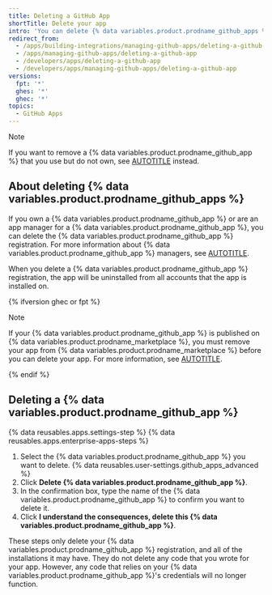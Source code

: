```yaml
---
title: Deleting a GitHub App
shortTitle: Delete your app
intro: 'You can delete {% data variables.product.prodname_github_apps %} that you own if you no longer want to use or maintain the app.'
redirect_from:
  - /apps/building-integrations/managing-github-apps/deleting-a-github-app
  - /apps/managing-github-apps/deleting-a-github-app
  - /developers/apps/deleting-a-github-app
  - /developers/apps/managing-github-apps/deleting-a-github-app
versions:
  fpt: '*'
  ghes: '*'
  ghec: '*'
topics:
  - GitHub Apps
---
```


> [!NOTE]
> If you want to remove a {% data variables.product.prodname_github_app %} that you use but do not own, see [AUTOTITLE](/apps/using-github-apps/reviewing-and-modifying-installed-github-apps#blocking-access) instead.

## About deleting {% data variables.product.prodname_github_apps %}

If you own a {% data variables.product.prodname_github_app %} or are an app manager for a {% data variables.product.prodname_github_app %}, you can delete the {% data variables.product.prodname_github_app %} registration. For more information about {% data variables.product.prodname_github_app %} managers, see [AUTOTITLE](/apps/maintaining-github-apps/about-github-app-managers).

When you delete a {% data variables.product.prodname_github_app %} registration, the app will be uninstalled from all accounts that the app is installed on.

{% ifversion ghec or fpt %}

> [!NOTE]
> If your {% data variables.product.prodname_github_app %} is published on {% data variables.product.prodname_marketplace %}, you must remove your app from {% data variables.product.prodname_marketplace %} before you can delete your app. For more information, see [AUTOTITLE](/apps/publishing-apps-to-github-marketplace/listing-an-app-on-github-marketplace/deleting-your-github-app-listing-from-github-marketplace).

{% endif %}

## Deleting a {% data variables.product.prodname_github_app %}

{% data reusables.apps.settings-step %}
{% data reusables.apps.enterprise-apps-steps %}
1. Select the {% data variables.product.prodname_github_app %} you want to delete.
{% data reusables.user-settings.github_apps_advanced %}
1. Click **Delete {% data variables.product.prodname_github_app %}**.
1. In the confirmation box, type the name of the {% data variables.product.prodname_github_app %} to confirm you want to delete it.
1. Click **I understand the consequences, delete this {% data variables.product.prodname_github_app %}**.

These steps only delete your {% data variables.product.prodname_github_app %} registration, and all of the installations it may have. They do not delete any code that you wrote for your app. However, any code that relies on your {% data variables.product.prodname_github_app %}'s credentials will no longer function.

